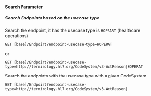 #### Search Parameter
##### Search Endpoints based on the usecase type
Search the endpoint, it has the usecase type is `HOPEART` (healthcare operations)

`GET [base]/Endpoint?endpoint-usecase-type=HOPERAT`

or 

`GET [base]/Endpoint?endpoint-usecase-type=http://terminology.hl7.org/CodeSystem/v3-ActReason|HOPERAT`

Search the endpoints with the usecase type with a given CodeSystem

`GET [base]/Endpoint?endpoint-usecase-type=http://terminology.hl7.org/CodeSystem/v3-ActReason|`